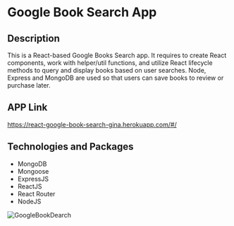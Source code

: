 # Google Book Search  App

## Description

This is a React-based Google Books Search app.
It requires to create React components, work with helper/util functions, and utilize React lifecycle methods to query and display books based on user searches. 
Node, Express and MongoDB are used so that users can save books to review or purchase later.

 ## APP Link

 https://react-google-book-search-gina.herokuapp.com/#/

## Technologies and Packages

* MongoDB
* Mongoose
* ExpressJS
* ReactJS
* React Router
* NodeJS

![GoogleBookDearch](https://user-images.githubusercontent.com/68718445/105620355-29bd9780-5dca-11eb-8dc2-10f740931dc9.png)
